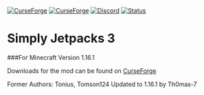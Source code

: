 [![CurseForge](http://cf.way2muchnoise.eu/simply-jetpacks-3.svg)](https://www.curseforge.com/minecraft/mc-mods/simply-jetpacks-3)
[![CurseForge](http://cf.way2muchnoise.eu/versions/simply-jetpacks-3.svg)](https://www.curseforge.com/minecraft/mc-mods/simply-jetpacks-3)
[![Discord](https://img.shields.io/badge/Discord-StormedPanda-738bd7.svg?style=flat-square)](https://discord.gg/PQNvrXc)
[![Status](https://img.shields.io/badge/Status-In_Development-orange.svg)](https://github.com/Th0mas-7/SimplyJetpacks3)

# Simply Jetpacks 3
###For Minecraft Version 1.16.1

Downloads for the mod can be found on [CurseForge](https://www.curseforge.com/minecraft/mc-mods/simply-jetpacks-3 "CurseForge - Simply Jetpacks 3")

Former Authors: Tonius, Tomson124
Updated to 1.16.1 by Th0mas-7